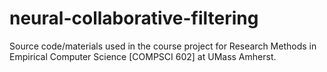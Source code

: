 # neural-collaborative-filtering
Source code/materials used in the course project for Research Methods in Empirical Computer Science [COMPSCI 602] at UMass Amherst.
